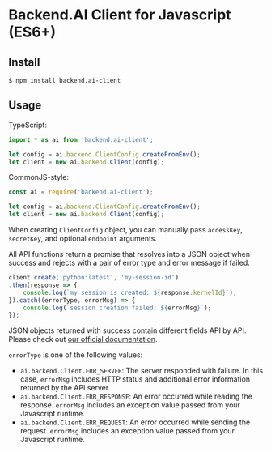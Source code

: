 # Backend.AI Client for Javascript (ES6+)

## Install

```console
$ npm install backend.ai-client
```

## Usage

TypeScript:
```typescript
import * as ai from 'backend.ai-client';

let config = ai.backend.ClientConfig.createFromEnv();
let client = new ai.backend.Client(config);
```

CommonJS-style:
```javascript
const ai = require('backend.ai-client');

let config = ai.backend.ClientConfig.createFromEnv();
let client = new ai.backend.Client(config);
```

When creating `ClientConfig` object, you can manually pass `accessKey`,
`secretKey`, and optional `endpoint` arguments.

All API functions return a promise that resolves into a JSON object
when success and rejects with a pair of error type and error message
if failed.

```javascript
client.create('python:latest', 'my-session-id')
.then(response => {
    console.log(`my session is created: ${response.kernelId}`);
}).catch((errorType, errorMsg) => {
    console.log(`session creation failed: ${errorMsg}`);
});
```

JSON objects returned with success contain different fields API by API.
Please check out [our official documentation](http://docs.backend.ai).

`errorType` is one of the following values:

* `ai.backend.Client.ERR_SERVER`: The server responded with failure.
  In this case, `errorMsg` includes HTTP status and additional error information
  returned by the API server.
* `ai.backend.Client.ERR_RESPONSE`: An error occurred while reading the response.
  `errorMsg` includes an exception value passed from your Javascript runtime.
* `ai.backend.Client.ERR_REQUEST`: An error occurred while sending the request.
  `errorMsg` includes an exception value passed from your Javascript runtime.
